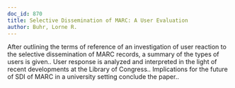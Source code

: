 ```yaml
---
doc_id: 870
title: Selective Dissemination of MARC: A User Evaluation
author: Buhr, Lorne R.
---
```


After outlining the terms of reference of an investigation of user reaction
to the selective dissemination of MARC records, a summary of the types of users
is given.. User response is analyzed and interpreted in the light of recent 
developments at the Library of Congress.. Implications for the future of SDI of 
MARC in a university setting conclude the paper..